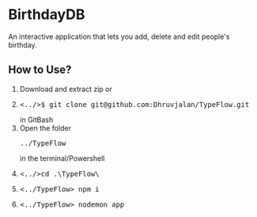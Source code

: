 # BirthdayDB

An interactive application that lets you add, delete and edit people's birthday. 

## How to Use?
1. Download and extract zip or 
2. <pre><../>$ git clone git@github.com:Dhruvjalan/TypeFlow.git  </pre>  in GitBash
3. Open the folder <pre>../TypeFlow</pre> in the terminal/Powershell
4. <pre><../>cd .\TypeFlow\</pre>
5. <pre><../TypeFlow> npm i</pre>
6. <pre><../TypeFlow> nodemon app </pre>
